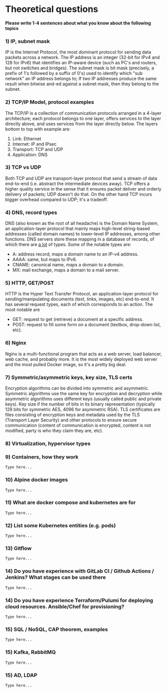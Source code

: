 # Theoretical questions

**Please write 1-4 sentences about what you know about the following topics**

### 1) IP, subnet mask

IP is the Internet Protocol, the most dominant protocol for sending data packets across a network. The IP address is an integer (32-bit for IPv4 and 128 for IPv6) that identifies an IP-aware device (such as PC's and routers, but not switches and bridges). The subnet mask is bit mask (precisely, a prefix of 1's followed by a suffix of 0's) used to identify which "sub network" an IP address belongs to; If two IP addresses produce the same result when bitwise and-ed against a subnet mask, then they belong to the subnet.

### 2) TCP/IP Model, protocol examples

The TCP/IP is a collection of communication protocols arranged in a 4-layer architecture; each protocol belongs to one layer, offers services to the layer directly above, and uses services from the layer directly below. The layers bottom to top with example are:

1. Link: Ethernet
2. Internet: IP and IPsec
3. Transport: TCP and UDP
4. Application: DNS

### 3) TCP vs UDP

Both TCP and UDP are transport-layer protocol that send a stream of data end-to-end (i.e. abstract the intermediate devices away). TCP offers a higher quality service in the sense that it ensures packet deliver and orderly delivery of packets; UDP doesn't do that. On the other hand TCP incurs bigger overhead compared to UDP; it's a tradeoff.


### 4) DNS, record types

DNS (also known as the root of all headache) is the Domain Name System, an application-layer protocol that mainly maps high-level string-based addresses (called domain names) to lower-level IP addresses, among other functions. DNS servers store these mapping in a database of records, of which there are [a lot](https://en.wikipedia.org/wiki/List_of_DNS_record_types) of types. Some of the notable types are:

* A: address record, maps a domain name to an IP-v4 address.
* AAAA: same, but maps to IPv6.
* CNAME: canonical name, maps a domain to a domain.
* MX: mail exchange, maps a domain to a mail server.

### 5) HTTP, GET/POST

HTTP is the Hyper Text Transfer Protocol, an application-layer protocol for sending/manipulating documents (text, links, images, etc) end-to-end. It has several request types, each of which corresponds to an action. The most notable are

* GET: request to get (retrieve) a document at a specific address.
* POST: request to fill some form on a document (textbox, drop-down list, etc).

### 6) Nginx

Nginx is a multi-functional program that acts as a web server, load balancer, web cache, and probably more. It is the most widely deployed web server and the most pulled Docker image, so it's a pretty big deal.

### 7) Symmetric/asymmetric keys, key size, TLS certs

Encryption algorithms can be divided into symmetric and asymmetric. Symmetric algorithms use the same key for encryption and decryption while asymmetric algorithms uses different keys (usually called public and private keys). Key size if the number of bits in its binary representation (typically 128 bits for symmetric AES, 4096 for asymmetric RSA). TLS certificates are files consisting of encryption keys and metadata used by the TLS (Transport Layer Security) and other protocols to ensure secure communication (content of communication is encrypted, content is not modified, party is who they claim they are, etc).

### 8) Virtualization, hypervisor types



### 9) Containers, how they work
```
Type here...

```

### 10) Alpine docker images
```
Type here...

```

### 11) What are docker compose and kubernetes are for
```
Type here...

```

### 12) List some Kubernetes entities (e.g. pods)
```
Type here...

```

### 13) Gitflow
```
Type here...

```

### 14) Do you have experience with GitLab CI / Github Actions / Jenkins? What stages can be used there
```
Type here...

```

### 14) Do you have experience Terraform/Pulumi for deploying cloud resources. Ansible/Chef for provisioning?
```
Type here...

```

### 15) SQL / NoSQL, CAP theorem, examples
```
Type here...

```

### 15) Kafka, RabbitMQ
```
Type here...

```

### 15) AD, LDAP
```
Type here...

```
